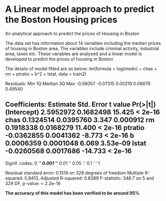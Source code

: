# A Linear model approach to predict the Boston Housing prices 
An analytical approach to predict the prices of Housing in Boston

The data set has information about 14 variables including the median prices of housing in Boston area. The variables include criminal activity, industrial area, taxes etc.
These variables are analysed and a linear model is developed to predict the prices of housing in Boston

The details of model fitted are as below:
lm(formula = log(medv) ~ chas + rm + ptratio + b^2 + lstat, data = train2)

Residuals:
     Min       1Q   Median       3Q      Max 
-0.56057 -0.07315  0.00219  0.08679  0.49540 

Coefficients:
              Estimate Std. Error t value Pr(>|t|)    
(Intercept)  2.5952972  0.1682498  15.425  < 2e-16 
chas         0.1324514  0.0395760   3.347 0.000912 
rm           0.1918338  0.0168279  11.400  < 2e-16 
ptratio     -0.0362855  0.0041362  -8.773  < 2e-16 
b            0.0006359  0.0001048   6.069 3.53e-09 
lstat       -0.0260568  0.0017686 -14.733  < 2e-16 
---
Signif. codes:  0 ‘***’ 0.001 ‘**’ 0.01 ‘*’ 0.05 ‘.’ 0.1 ‘ ’ 1

Residual standard error: 0.1519 on 329 degrees of freedom
Multiple R-squared:  0.8413,	Adjusted R-squared:  0.8389 
F-statistic: 348.7 on 5 and 329 DF,  p-value: < 2.2e-16


**The accuracy of this model has been verified to be around 95%**         
